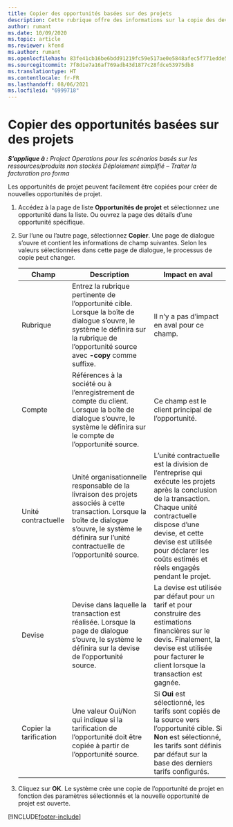 ```yaml
---
title: Copier des opportunités basées sur des projets
description: Cette rubrique offre des informations sur la copie des devis selon les opportunités dans Project Operations.
author: rumant
ms.date: 10/09/2020
ms.topic: article
ms.reviewer: kfend
ms.author: rumant
ms.openlocfilehash: 83fe41cb16be6bdd91219fc59e517ae0e5848afec5f771edde575bb5c24f9865
ms.sourcegitcommit: 7f8d1e7a16af769adb43d1877c28fdce53975db8
ms.translationtype: HT
ms.contentlocale: fr-FR
ms.lasthandoff: 08/06/2021
ms.locfileid: "6999718"
---
```

# <a name="copy-project-based-opportunities"></a>Copier des opportunités basées sur des projets

_**S’applique à :** Project Operations pour les scénarios basés sur les ressources/produits non stockés Déploiement simplifié – Traiter la facturation pro forma_


Les opportunités de projet peuvent facilement être copiées pour créer de nouvelles opportunités de projet. 

1. Accédez à la page de liste **Opportunités de projet** et sélectionnez une opportunité dans la liste. Ou ouvrez la page des détails d’une opportunité spécifique. 
2. Sur l’une ou l’autre page, sélectionnez **Copier**. Une page de dialogue s’ouvre et contient les informations de champ suivantes. Selon les valeurs sélectionnées dans cette page de dialogue, le processus de copie peut changer.

    | **Champ** | **Description** | **Impact en aval** |
    | --- | --- | --- |
    | Rubrique | Entrez la rubrique pertinente de l’opportunité cible. Lorsque la boîte de dialogue s’ouvre, le système le définira sur la rubrique de l’opportunité source avec **-copy** comme suffixe. | Il n’y a pas d’impact en aval pour ce champ. |
    | Compte | Références à la société ou à l’enregistrement de compte du client. Lorsque la boîte de dialogue s’ouvre, le système le définira sur le compte de l’opportunité source. | Ce champ est le client principal de l’opportunité. |
    | Unité contractuelle | Unité organisationnelle responsable de la livraison des projets associés à cette transaction. Lorsque la boîte de dialogue s’ouvre, le système le définira sur l’unité contractuelle de l’opportunité source. | L’unité contractuelle est la division de l’entreprise qui exécute les projets après la conclusion de la transaction. Chaque unité contractuelle dispose d’une devise, et cette devise est utilisée pour déclarer les coûts estimés et réels engagés pendant le projet. |
    | Devise | Devise dans laquelle la transaction est réalisée. Lorsque la page de dialogue s’ouvre, le système le définira sur la devise de l’opportunité source. | La devise est utilisée par défaut pour un tarif et pour construire des estimations financières sur le devis. Finalement, la devise est utilisée pour facturer le client lorsque la transaction est gagnée. |
    | Copier la tarification | Une valeur Oui/Non qui indique si la tarification de l’opportunité doit être copiée à partir de l’opportunité source. | Si **Oui** est sélectionné, les tarifs sont copiés de la source vers l’opportunité cible. Si **Non** est sélectionné, les tarifs sont définis par défaut sur la base des derniers tarifs configurés. |

3. Cliquez sur **OK**. Le système crée une copie de l’opportunité de projet en fonction des paramètres sélectionnés et la nouvelle opportunité de projet est ouverte.


[!INCLUDE[footer-include](../includes/footer-banner.md)]